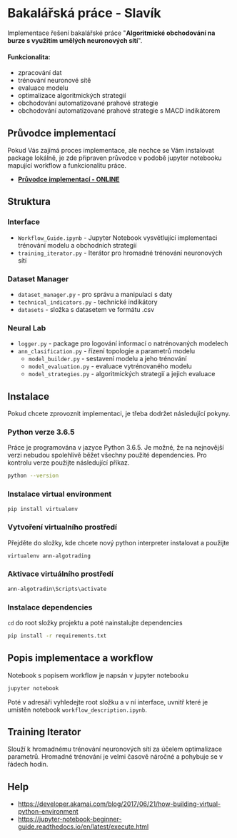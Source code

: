 # Bakalářská práce - Slavík
Implementace řešení bakalářské práce "**Algoritmické obchodování na burze s využitím umělých 
neuronových sítí**". 

#### Funkcionalita:
- zpracování dat
- trénování neuronové sítě
- evaluace modelu
- optimalizace algoritmických strategií
- obchodování automatizované prahové strategie
- obchodování automatizované prahové strategie s MACD indikátorem

## Průvodce implementací
Pokud Vás zajímá proces implementace, ale nechce se Vám instalovat package lokálně, je zde 
připraven průvodce v podobě jupyter notebooku mapující workflow a funkcionalitu práce.
- [**Průvodce implementací - ONLINE**](https://github.com/NightingaleV/bakalarska-prace-ann-algotrading/blob/master/interface/Workflow_Guide.ipynb)

## Struktura
### Interface
- `Workflow_Guide.ipynb` - Jupyter Notebook vysvětlující implementaci trénování modelu a 
obchodních strategií
- `training_iterator.py` - Iterátor pro hromadné trénování neuronových sítí
### Dataset Manager
- `dataset_manager.py` - pro správu a manipulaci s daty
- `technical_indicators.py` - technické indikátory
- `datasets` - složka s datasetem ve formátu .csv
### Neural Lab
- `logger.py` - package pro logování informací o natrénovaných modelech
- `ann_clasification.py` - řízení topologie a parametrů modelu
    - `model_builder.py` - sestavení modelu a jeho trénování
    - `model_evaluation.py` - evaluace vytrénovaného modelu
    - `model_strategies.py` - algoritmických strategií a jejich evaluace 

## Instalace
Pokud chcete zprovoznit implementaci, je třeba dodržet následující pokyny.
### Python verze 3.6.5
Práce je programována v jazyce Python 3.6.5. Je možné, že na nejnovější verzi nebudou 
spolehlivě běžet všechny použité dependencies.
Pro kontrolu verze použijte následující příkaz.
```bash
python --version
```
### Instalace virtual environment
```bash
pip install virtualenv
```
### Vytvoření virtualního prostředí
Přejděte do složky, kde chcete nový python interpreter instalovat a použijte
```bash
virtualenv ann-algotrading
```
### Aktivace virtuálního prostředí
```bash
ann-algotradin\Scripts\activate
```
### Instalace dependencies
`cd` do root složky projektu a poté nainstalujte dependencies
```bash
pip install -r requirements.txt
```
## Popis implementace a workflow
Notebook s popisem workflow je napsán v jupyter notebooku
```bash
jupyter notebook
```
Poté v adresáři vyhledejte root složku a v ní interface, uvnitř které je umístěn notebook 
`workflow_description.ipynb`.

## Training Iterator
Slouží k hromadnému trénování neuronových sítí za účelem optimalizace parametrů. Hromadné 
trénování je velmi časově náročné a pohybuje se v řádech hodin.

## Help
- https://developer.akamai.com/blog/2017/06/21/how-building-virtual-python-environment
- https://jupyter-notebook-beginner-guide.readthedocs.io/en/latest/execute.html